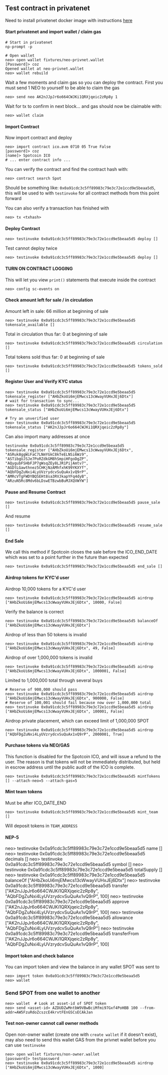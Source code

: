 ## Test contract in privatenet
Need to install privatenet docker image with instructions [here](https://medium.com/proof-of-working/how-to-run-a-private-network-of-the-neo-blockchain-d83004557359)

#### Start privatenet and import wallet / claim gas
```
# Start in privatenet
np-prompt -p

# Open wallet
neo> open wallet fixtures/neo-privnet.wallet
[Password]> coz
Opened wallet at neo-privnet.wallet
neo> wallet rebuild
```

Wait a few moments and claim gas so you can deploy the contract. First you must send 1 NEO to yourself to be able to claim the gas
```
neo> send neo AK2nJJpJr6o664CWJKi1QRXjqeic2zRp8y 1
```
Wait for tx to confirm in next block... and gas should now be claimable with:
```
neo> wallet claim
```

#### Import Contract

Now import contract and deploy
```
neo> import contract ico.avm 0710 05 True False
[password]> coz
[name]> Spotcoin ICO
# ... enter contract info ...
```

You can verify the contract and find the contract hash with:
```
neo> contract search Spot
```
Should be something like: `0x0a91cdc3c5ff89983c79e3c72e1ccd9e5beaa5d5`, this will be used to with `testinvoke` for all contract methods from this point forward

You can also verify a transaction has finished with
```
neo> tx <txhash>
```

#### Deploy Contract
```
neo> testinvoke 0x0a91cdc3c5ff89983c79e3c72e1ccd9e5beaa5d5 deploy []
```
Test cannot deploy twice
```
neo> testinvoke 0x0a91cdc3c5ff89983c79e3c72e1ccd9e5beaa5d5 deploy []
```

#### TURN ON CONTRACT LOGGING
This will let you view `print()` statements that execute inside the contract
```
neo> config sc-events on
```

#### Check amount left for sale / in circulation

Amount left in sale: 66 million at beginning of sale
```
neo> testinvoke 0x0a91cdc3c5ff89983c79e3c72e1ccd9e5beaa5d5 tokensale_available []
```

Total in circulation thus far: 0 at beginning of sale
```
neo> testinvoke 0x0a91cdc3c5ff89983c79e3c72e1ccd9e5beaa5d5 circulation []
```

Total tokens sold thus far: 0 at beginning of sale
```
neo> testinvoke 0x0a91cdc3c5ff89983c79e3c72e1ccd9e5beaa5d5 tokens_sold []
```


#### Register User and Verify KYC status
```
neo> testinvoke 0x0a91cdc3c5ff89983c79e3c72e1ccd9e5beaa5d5 tokensale_register ["AHbZkoUi6mjEMwcs13cWwayVUHxJEj6Dtx"]
# wait for transaction to sync...
neo> testinvoke 0x0a91cdc3c5ff89983c79e3c72e1ccd9e5beaa5d5 tokensale_status ["AHbZkoUi6mjEMwcs13cWwayVUHxJEj6Dtx"]

# Try an unverified user
neo> testinvoke 0x0a91cdc3c5ff89983c79e3c72e1ccd9e5beaa5d5 tokensale_status ["AK2nJJpJr6o664CWJKi1QRXjqeic2zRp8y"]
```

Can also import many addresses at once
```
testinvoke 0x0a91cdc3c5ff89983c79e3c72e1ccd9e5beaa5d5 tokensale_register ["AHbZkoUi6mjEMwcs13cWwayVUHxJEj6Dtx", "ASRuk8ggWiFaC7LNmYGkC8kTeELNSi6Wz9", "ASTibgUJSJe7PoRZdkGM8hSmpiHFgoDgZP", "AQygubFSHbFJP7gWsqZEy8LJR1PijAmtv7", "AGDtLGawthnez5CHKjNzAMhfxhK99YKXYf", "AQbFDgZuNxi4LyUVzrydcvSuQuAx1vQ9rP", "AMRcVTgFWDYBQSEHt8sa3RVJkapYFq4dyB", "ARzuN5Rc8Mdv6bLDswETBzwbBuMJXQVWYW"]
```

#### Pause and Resume Contract
```
neo> testinvoke 0x0a91cdc3c5ff89983c79e3c72e1ccd9e5beaa5d5 pause_sale []
```
And resume
```
neo> testinvoke 0x0a91cdc3c5ff89983c79e3c72e1ccd9e5beaa5d5 resume_sale []
```

#### End Sale 
We call this method if Spotcoin closes the sale before the ICO_END_DATE
which was set to a point further in the future than expected
```
neo> testinvoke 0x0a91cdc3c5ff89983c79e3c72e1ccd9e5beaa5d5 end_sale []
```

#### Airdrop tokens for KYC'd user

Airdrop 10,000 tokens for a KYC'd user
```
neo> testinvoke 0x0a91cdc3c5ff89983c79e3c72e1ccd9e5beaa5d5 airdrop ["AHbZkoUi6mjEMwcs13cWwayVUHxJEj6Dtx", 10000, False]
```
Verify the balance is correct

```
neo> testinvoke 0x0a91cdc3c5ff89983c79e3c72e1ccd9e5beaa5d5 balanceOf ["AHbZkoUi6mjEMwcs13cWwayVUHxJEj6Dtx"]
```

Airdrop of less than 50 tokens is invalid
```
neo> testinvoke 0x0a91cdc3c5ff89983c79e3c72e1ccd9e5beaa5d5 airdrop ["AHbZkoUi6mjEMwcs13cWwayVUHxJEj6Dtx", 49, False]
```

Airdrop of over 1,000,000 tokens is invalid
```
neo> testinvoke 0x0a91cdc3c5ff89983c79e3c72e1ccd9e5beaa5d5 airdrop ["AHbZkoUi6mjEMwcs13cWwayVUHxJEj6Dtx", 1000001, False]
```

Limited to 1,000,000 total through several buys
```
# Reserve of 900,000 should pass
neo> testinvoke 0x0a91cdc3c5ff89983c79e3c72e1ccd9e5beaa5d5 airdrop ["AHbZkoUi6mjEMwcs13cWwayVUHxJEj6Dtx", 900000, False]
# Reserve of 100,001 should fail because now over 1,000,000 total
neo> testinvoke 0x0a91cdc3c5ff89983c79e3c72e1ccd9e5beaa5d5 airdrop ["AHbZkoUi6mjEMwcs13cWwayVUHxJEj6Dtx", 100001, False]
```

Airdrop private placement, which can exceed limit of 1,000,000 SPOT
```
neo> testinvoke 0x0a91cdc3c5ff89983c79e3c72e1ccd9e5beaa5d5 airdrop ["AQbFDgZuNxi4LyUVzrydcvSuQuAx1vQ9rP", 2000001, True]
```

#### Purchase tokens via NEO/GAS

This function is disabled for the Spotcoin ICO, and will issue a refund to the user. The reason
is that tokens will not be immediately distributed, but held in escrow address until the public
audit of the ICO is complete.
```
neo> testinvoke 0x0a91cdc3c5ff89983c79e3c72e1ccd9e5beaa5d5 mintTokens [] --attach-neo=5 --attach-gas=5

```

#### Mint team tokens

Must be after ICO_DATE_END
```
neo> testinvoke 0x0a91cdc3c5ff89983c79e3c72e1ccd9e5beaa5d5 mint_team []
```
Will deposit tokens in `TEAM_ADDRESS`

#### NEP-5
neo> testinvoke 0x0a91cdc3c5ff89983c79e3c72e1ccd9e5beaa5d5 name []
neo> testinvoke 0x0a91cdc3c5ff89983c79e3c72e1ccd9e5beaa5d5 decimals []
neo> testinvoke 0x0a91cdc3c5ff89983c79e3c72e1ccd9e5beaa5d5 symbol []
neo> testinvoke 0x0a91cdc3c5ff89983c79e3c72e1ccd9e5beaa5d5 totalSupply []
neo> testinvoke 0x0a91cdc3c5ff89983c79e3c72e1ccd9e5beaa5d5 balanceOf ["AHbZkoUi6mjEMwcs13cWwayVUHxJEj6Dtx"]
neo> testinvoke 0x0a91cdc3c5ff89983c79e3c72e1ccd9e5beaa5d5 transfer ["AK2nJJpJr6o664CWJKi1QRXjqeic2zRp8y", "AQbFDgZuNxi4LyUVzrydcvSuQuAx1vQ9rP", 100]
neo> testinvoke 0x0a91cdc3c5ff89983c79e3c72e1ccd9e5beaa5d5 approve ["AK2nJJpJr6o664CWJKi1QRXjqeic2zRp8y", "AQbFDgZuNxi4LyUVzrydcvSuQuAx1vQ9rP", 100]
neo> testinvoke 0x0a91cdc3c5ff89983c79e3c72e1ccd9e5beaa5d5 allowance ["AK2nJJpJr6o664CWJKi1QRXjqeic2zRp8y", "AQbFDgZuNxi4LyUVzrydcvSuQuAx1vQ9rP"]
neo> testinvoke 0x0a91cdc3c5ff89983c79e3c72e1ccd9e5beaa5d5 transferFrom ["AK2nJJpJr6o664CWJKi1QRXjqeic2zRp8y", "AQbFDgZuNxi4LyUVzrydcvSuQuAx1vQ9rP", 100]


#### Import token and check balance
You can import token and view the balance in any wallet SPOT was sent to
```
neo> import token 0x0a91cdc3c5ff89983c79e3c72e1ccd9e5beaa5d5
neo> wallet
```

### Send SPOT from one wallet to another
```
neo> wallet  # Look at asset-id of SPOT token
neo> send <asset-id> AZDUDZwMntbW9VBwBciMfmi97Gxf4PoHBB 100 --from-addr=AW5FzuRdoZcszcE4krvtFEnGSCsECAkJan
```

#### Test non-owner cannot call owner methods
Open non-owner wallet (create one with `create wallet` if it doesn't exist), may also need to send this wallet GAS from the privnet wallet before you can use `testinvoke`
```
neo> open wallet fixtures/non-owner.wallet
[password]> testpassword
neo> testinvoke 0x0a91cdc3c5ff89983c79e3c72e1ccd9e5beaa5d5 airdrop ["AHbZkoUi6mjEMwcs13cWwayVUHxJEj6Dtx", 1000]
```
